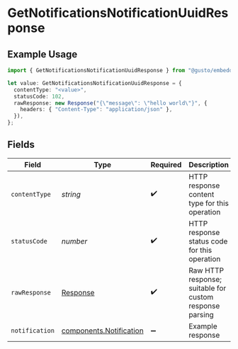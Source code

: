 # GetNotificationsNotificationUuidResponse

## Example Usage

```typescript
import { GetNotificationsNotificationUuidResponse } from "@gusto/embedded-api/models/operations";

let value: GetNotificationsNotificationUuidResponse = {
  contentType: "<value>",
  statusCode: 102,
  rawResponse: new Response("{\"message\": \"hello world\"}", {
    headers: { "Content-Type": "application/json" },
  }),
};
```

## Fields

| Field                                                                 | Type                                                                  | Required                                                              | Description                                                           |
| --------------------------------------------------------------------- | --------------------------------------------------------------------- | --------------------------------------------------------------------- | --------------------------------------------------------------------- |
| `contentType`                                                         | *string*                                                              | :heavy_check_mark:                                                    | HTTP response content type for this operation                         |
| `statusCode`                                                          | *number*                                                              | :heavy_check_mark:                                                    | HTTP response status code for this operation                          |
| `rawResponse`                                                         | [Response](https://developer.mozilla.org/en-US/docs/Web/API/Response) | :heavy_check_mark:                                                    | Raw HTTP response; suitable for custom response parsing               |
| `notification`                                                        | [components.Notification](../../models/components/notification.md)    | :heavy_minus_sign:                                                    | Example response                                                      |